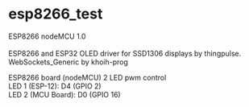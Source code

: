 # esp8266_test

ESP8266 nodeMCU 1.0<br><br>
ESP8266 and ESP32 OLED driver for SSD1306 displays by thingpulse.<br>
WebSockets_Generic by khoih-prog<br>


ESP8266 board (nodeMCU) 2 LED pwm control<br>
LED 1 (ESP-12): D4 (GPIO 2)<br>
LED 2 (MCU Board): D0 (GPIO 16)<br>
